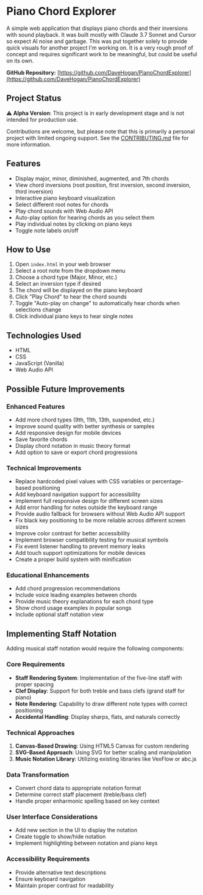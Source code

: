 # Piano Chord Explorer

A simple web application that displays piano chords and their inversions with sound playback.
It was built mostly with Claude 3.7 Sonnet and Cursor so expect AI noise and garbage. 
This was put together solely to provide quick visuals for another project I'm working on.
It is a very rough proof of concept and requires significant work to be meaningful, but could be useful on its own.

**GitHub Repository:** [https://github.com/DaveHogan/PianoChordExplorer](https://github.com/DaveHogan/PianoChordExplorer)

## Project Status

⚠️ **Alpha Version**: This project is in early development stage and is not intended for production use.

Contributions are welcome, but please note that this is primarily a personal project with limited ongoing support. See the [CONTRIBUTING.md](CONTRIBUTING.md) file for more information.

## Features

- Display major, minor, diminished, augmented, and 7th chords
- View chord inversions (root position, first inversion, second inversion, third inversion)
- Interactive piano keyboard visualization
- Select different root notes for chords
- Play chord sounds with Web Audio API
- Auto-play option for hearing chords as you select them
- Play individual notes by clicking on piano keys
- Toggle note labels on/off

## How to Use

1. Open `index.html` in your web browser
2. Select a root note from the dropdown menu
3. Choose a chord type (Major, Minor, etc.)
4. Select an inversion type if desired
5. The chord will be displayed on the piano keyboard
6. Click "Play Chord" to hear the chord sounds
7. Toggle "Auto-play on change" to automatically hear chords when selections change
8. Click individual piano keys to hear single notes

## Technologies Used

- HTML
- CSS
- JavaScript (Vanilla)
- Web Audio API

## Possible Future Improvements

### Enhanced Features
- Add more chord types (9th, 11th, 13th, suspended, etc.)
- Improve sound quality with better synthesis or samples
- Add responsive design for mobile devices
- Save favorite chords
- Display chord notation in music theory format
- Add option to save or export chord progressions

### Technical Improvements
- Replace hardcoded pixel values with CSS variables or percentage-based positioning
- Add keyboard navigation support for accessibility
- Implement full responsive design for different screen sizes
- Add error handling for notes outside the keyboard range
- Provide audio fallback for browsers without Web Audio API support
- Fix black key positioning to be more reliable across different screen sizes
- Improve color contrast for better accessibility
- Implement browser compatibility testing for musical symbols
- Fix event listener handling to prevent memory leaks
- Add touch support optimizations for mobile devices
- Create a proper build system with minification

### Educational Enhancements
- Add chord progression recommendations
- Include voice leading examples between chords
- Provide music theory explanations for each chord type
- Show chord usage examples in popular songs
- Include optional staff notation view

## Implementing Staff Notation

Adding musical staff notation would require the following components:

### Core Requirements
- **Staff Rendering System**: Implementation of the five-line staff with proper spacing
- **Clef Display**: Support for both treble and bass clefs (grand staff for piano)
- **Note Rendering**: Capability to draw different note types with correct positioning
- **Accidental Handling**: Display sharps, flats, and naturals correctly

### Technical Approaches
1. **Canvas-Based Drawing**: Using HTML5 Canvas for custom rendering
2. **SVG-Based Approach**: Using SVG for better scaling and manipulation
3. **Music Notation Library**: Utilizing existing libraries like VexFlow or abc.js

### Data Transformation
- Convert chord data to appropriate notation format
- Determine correct staff placement (treble/bass clef)
- Handle proper enharmonic spelling based on key context

### User Interface Considerations
- Add new section in the UI to display the notation
- Create toggle to show/hide notation
- Implement highlighting between notation and piano keys

### Accessibility Requirements
- Provide alternative text descriptions
- Ensure keyboard navigation
- Maintain proper contrast for readability 